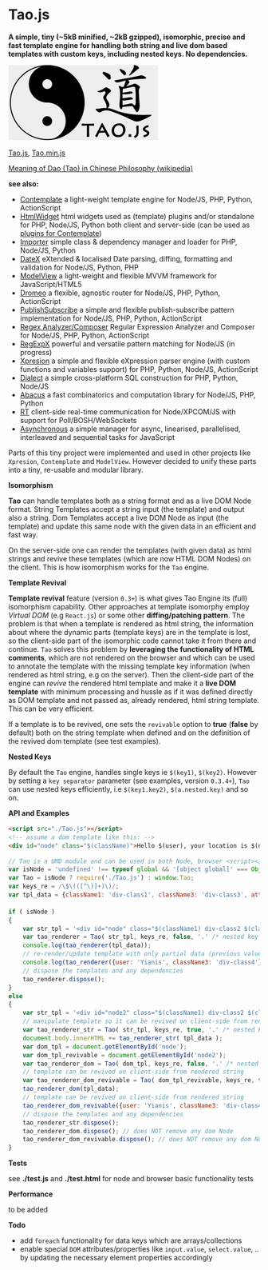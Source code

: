 # Tao.js

**A simple, tiny (~5kB minified, ~2kB gzipped), isomorphic, precise and fast template engine for handling both string and live dom based templates with custom keys, including nested keys. No dependencies.**

![Tao.js](tao.jpg)

[Tao.js](https://raw.githubusercontent.com/foo123/Tao.js/master/Tao.js),  [Tao.min.js](https://raw.githubusercontent.com/foo123/Tao.js/master/Tao.min.js)


[Meaning of Dao (Tao) in Chinese Philosophy (wikipedia)](https://en.wikipedia.org/wiki/Tao)


**see also:**

* [Contemplate](https://github.com/foo123/Contemplate) a light-weight template engine for Node/JS, PHP, Python, ActionScript
* [HtmlWidget](https://github.com/foo123/HtmlWidget) html widgets used as (template) plugins and/or standalone for PHP, Node/JS, Python both client and server-side (can be used as [plugins for Contemplate](/src/js/plugins/plugins.txt))
* [Importer](https://github.com/foo123/Importer) simple class &amp; dependency manager and loader for PHP, Node/JS, Python
* [DateX](https://github.com/foo123/DateX) eXtended &amp; localised Date parsing, diffing, formatting and validation for Node/JS, Python, PHP
* [ModelView](https://github.com/foo123/modelview.js) a light-weight and flexible MVVM framework for JavaScript/HTML5
* [Dromeo](https://github.com/foo123/Dromeo) a flexible, agnostic router for Node/JS, PHP, Python, ActionScript
* [PublishSubscribe](https://github.com/foo123/PublishSubscribe) a simple and flexible publish-subscribe pattern implementation for Node/JS, PHP, Python, ActionScript
* [Regex Analyzer/Composer](https://github.com/foo123/RegexAnalyzer) Regular Expression Analyzer and Composer for Node/JS, PHP, Python, ActionScript
* [RegExpX](https://github.com/foo123/RegExpX) powerful and versatile pattern matching for Node/JS (in progress)
* [Xpresion](https://github.com/foo123/Xpresion) a simple and flexible eXpression parser engine (with custom functions and variables support) for PHP, Python, Node/JS, ActionScript
* [Dialect](https://github.com/foo123/Dialect) a simple cross-platform SQL construction for PHP, Python, Node/JS
* [Abacus](https://github.com/foo123/Abacus) a fast combinatorics and computation library for Node/JS, PHP, Python
* [RT](https://github.com/foo123/RT) client-side real-time communication for Node/XPCOM/JS with support for Poll/BOSH/WebSockets
* [Asynchronous](https://github.com/foo123/asynchronous.js) a simple manager for async, linearised, parallelised, interleaved and sequential tasks for JavaScript


Parts of this tiny project were implemented and used in other projects like `Xpresion`, `Contemplate` and `ModelView`.
However decided to unify these parts into a tiny, re-usable and modular library.


**Isomorphism**

**Tao** can handle templates both as a string format and as a live DOM Node format.
String Templates accept a string input (the template) and output also a string. Dom Templates accept a live DOM Node as input (the template) and update this same node with the given data in an efficient and fast way.

On the server-side one can render the templates (with given data) as html strings and revive these templates (which are now HTML DOM Nodes) on the client. This is how isomorphism works for the `Tao` engine.


**Template Revival**

**Template revival** feature (version `0.3+`) is what gives Tao Engine its (full) isomorphism capability. Other approaches at template isomorphy employ *Virtual DOM* (e.g `React.js`) or some other **diffing/patching pattern**. The problem is that when a template is rendered as html string, the information about where the dynamic parts (template keys) are in the template is lost, so the client-side part of the isomorphic code cannot take it from there and continue. `Tao` solves this problem by **leveraging the functionality of HTML comments**, which are not rendered on the browser and which can be used to annotate the template with the missing template key information (when rendered as html string, e.g on the server). Then the client-side part of the engine can *revive* the rendered html template and make it a **live DOM template** with minimum processing and hussle as if it was defined directly as DOM template and not passed as, already rendered, html string template. This can be very efficient.


If a template is to be revived, one sets the `revivable` option to **true** (**false** by default) both on the string template when defined and on the definition of the revived dom template (see test examples).


**Nested Keys**

By default the `Tao` engine, handles single keys ie `$(key1)`, `$(key2)`. However by setting a `key separator` parameter (see examples, version `0.3.4+`), `Tao` can use nested keys efficiently, i.e `$(key1.key2)`, `$(a.nested.key)` and so on.



**API and Examples**

```html
<script src="./Tao.js"></script>
<!-- assume a dom template like this: -->
<div id="node" class="$(className)">Hello $(user), your location is $(nested.location)</div>

```

```javascript
// Tao is a UMD module and can be used in both Node, browser <script></script> tags and requireJS
var isNode = 'undefined' !== typeof global && '[object global]' === Object.prototype.toString.call(global);
var Tao = isNode ? require('./Tao.js') : window.Tao;
var keys_re = /\$\(([^\)]+)\)/;
var tpl_data = {className1: 'div-class1', className3: 'div-class3', attribute: 'attribute', user: 'Nikos', nested:{location: 'GR'}};

if ( isNode )
{
    var str_tpl = '<div id="node" class="$(className1) div-class2 $(className3)" data-att="$(attribute) $(className1)">Hello $(user), your location is $(location)</div>';
    var tao_renderer = Tao( str_tpl, keys_re, false, '.' /* nested key separator, optional default is none */ );
    console.log(tao_renderer(tpl_data));
    // re-render/update template with only partial data (previous values will be used if missing)
    console.log(tao_renderer({user: 'Yianis', className3: 'div-class4'}));
    // dispose the templates and any dependencies
    tao_renderer.dispose();
}
else
{
    var str_tpl = '<div id="node2" class="$(className1) div-class2 $(className3)" data-att="$(attribute) $(className1)">Hello $(user), your location is $(nested.location)</div>';
    // manipulate template so it can be revived on client-side from rendered string
    var tao_renderer_str = Tao( str_tpl, keys_re, true, '.' /* nested key separator, optional default is none */ );
    document.body.innerHTML += tao_renderer_str( tpl_data );
    var dom_tpl = document.getElementById('node');
    var dom_tpl_revivable = document.getElementById('node2');
    var tao_renderer_dom = Tao( dom_tpl, keys_re, false, '.' /* nested key separator, optional default is none */ );
    // template can be revived on client-side from rendered string
    var tao_renderer_dom_revivable = Tao( dom_tpl_revivable, keys_re, true, '.' /* nested key separator, optional default is none */ );
    tao_renderer_dom(tpl_data);
    // template can be revived on client-side from rendered string
    tao_renderer_dom_revivable({user: 'Yianis', className3: 'div-class4', nested:{location:'FR'}});
    // dispose the templates and any dependencies
    tao_renderer_str.dispose();
    tao_renderer_dom.dispose(); // does NOT remove any dom Node
    tao_renderer_dom_revivable.dispose(); // does NOT remove any dom Node
}
```



**Tests**

see **./test.js** and **./test.html** for node and browser basic functionality tests


**Performance**

to be added


**Todo**

* add `foreach` functionality for data keys which are arrays/collections
* enable special `DOM` attributes/properties like `input.value`, `select.value`, .. by updating the necessary element properties accordingly
